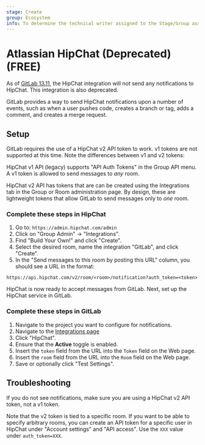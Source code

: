 ```yaml
---
stage: Create
group: Ecosystem
info: To determine the technical writer assigned to the Stage/Group associated with this page, see https://about.gitlab.com/handbook/engineering/ux/technical-writing/#assignments
---
```


# Atlassian HipChat (Deprecated) **(FREE)**

As of [GitLab
13.11](https://gitlab.com/gitlab-org/gitlab/-/merge_requests/57434), the
HipChat integration will not send any notifications to HipChat. This
integration is also deprecated.

GitLab provides a way to send HipChat notifications upon a number of events,
such as when a user pushes code, creates a branch or tag, adds a comment, and
creates a merge request.

## Setup

GitLab requires the use of a HipChat v2 API token to work. v1 tokens are
not supported at this time. Note the differences between v1 and v2 tokens:

HipChat v1 API (legacy) supports "API Auth Tokens" in the Group API menu. A v1
token is allowed to send messages to *any* room.

HipChat v2 API has tokens that are can be created using the Integrations tab
in the Group or Room administration page. By design, these are lightweight tokens that
allow GitLab to send messages only to *one* room.

### Complete these steps in HipChat

1. Go to: `https://admin.hipchat.com/admin`
1. Click on "Group Admin" -> "Integrations".
1. Find "Build Your Own!" and click "Create".
1. Select the desired room, name the integration "GitLab", and click "Create".
1. In the "Send messages to this room by posting this URL" column, you should
   see a URL in the format:

```plaintext
https://api.hipchat.com/v2/room/<room>/notification?auth_token=<token>
```

HipChat is now ready to accept messages from GitLab. Next, set up the HipChat
service in GitLab.

### Complete these steps in GitLab

1. Navigate to the project you want to configure for notifications.
1. Navigate to the [Integrations page](overview.md#accessing-integrations)
1. Click "HipChat".
1. Ensure that the **Active** toggle is enabled.
1. Insert the `token` field from the URL into the `Token` field on the Web page.
1. Insert the `room` field from the URL into the `Room` field on the Web page.
1. Save or optionally click "Test Settings".

## Troubleshooting

If you do not see notifications, make sure you are using a HipChat v2 API
token, not a v1 token.

Note that the v2 token is tied to a specific room. If you want to be able to
specify arbitrary rooms, you can create an API token for a specific user in
HipChat under "Account settings" and "API access". Use the `XXX` value under
`auth_token=XXX`.
